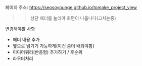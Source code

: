 페이지 주소: https://seosoyounge.github.io/tomake_project_view
 >> 상단 헤더를 눌러야 화면이 나옵니다(고치는중)


변경해야할 사항
- 헤더 내용 추가
- 옆으로 넘기기 가능하게(이건 좀더 배워야함)
- 미디어쿼리(반응형) 추가하기 / 후순위
- 라우터처리
